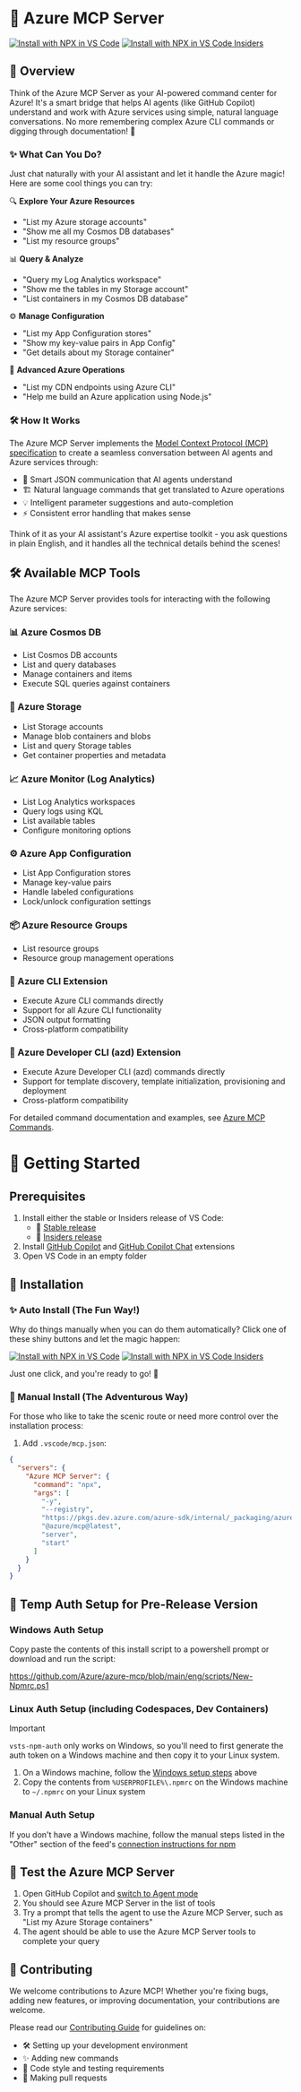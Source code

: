 # 🌟 Azure MCP Server

[![Install with NPX in VS Code](https://img.shields.io/badge/VS_Code-Install_Azure_MCP_Server-0098FF?style=flat-square&logo=visualstudiocode&logoColor=white)](https://insiders.vscode.dev/redirect/mcp/install?name=Azure%20MCP%20Server&config=%7B%22command%22%3A%22npx%22%2C%22args%22%3A%5B%22-y%22%2C%22--registry%22%2C%22https%3A%2F%2Fpkgs.dev.azure.com%2Fazure-sdk%2Finternal%2F_packaging%2Fazure-sdk-for-js-pr%2Fnpm%2Fregistry%2F%22%2C%22%40azure%2Fmcp%40latest%22%2C%22server%22%2C%22start%22%5D%7D) [![Install with NPX in VS Code Insiders](https://img.shields.io/badge/VS_Code_Insiders-Install_Azure_MCP_Server-24bfa5?style=flat-square&logo=visualstudiocode&logoColor=white)](https://insiders.vscode.dev/redirect/mcp/install?name=Azure%20MCP%20Server&config=%7B%22command%22%3A%22npx%22%2C%22args%22%3A%5B%22-y%22%2C%22--registry%22%2C%22https%3A%2F%2Fpkgs.dev.azure.com%2Fazure-sdk%2Finternal%2F_packaging%2Fazure-sdk-for-js-pr%2Fnpm%2Fregistry%2F%22%2C%22%40azure%2Fmcp%40latest%22%2C%22server%22%2C%22start%22%5D%7D&quality=insiders)

## 🎯 Overview

Think of the Azure MCP Server as your AI-powered command center for Azure! It's a smart bridge that helps AI agents (like GitHub Copilot) understand and work with Azure services using simple, natural language conversations. No more remembering complex Azure CLI commands or digging through documentation! 🚀

### ✨ What Can You Do?

Just chat naturally with your AI assistant and let it handle the Azure magic! Here are some cool things you can try:

🔍 **Explore Your Azure Resources**
- "List my Azure storage accounts"
- "Show me all my Cosmos DB databases"
- "List my resource groups"

📊 **Query & Analyze**
- "Query my Log Analytics workspace"
- "Show me the tables in my Storage account"
- "List containers in my Cosmos DB database"

⚙️ **Manage Configuration**
- "List my App Configuration stores"
- "Show my key-value pairs in App Config"
- "Get details about my Storage container"

🔧 **Advanced Azure Operations**
- "List my CDN endpoints using Azure CLI"
- "Help me build an Azure application using Node.js"

### 🛠️ How It Works

The Azure MCP Server implements the [Model Context Protocol (MCP) specification](https://modelcontextprotocol.io) to create a seamless conversation between AI agents and Azure services through:

- 🔄 Smart JSON communication that AI agents understand
- 🏗️ Natural language commands that get translated to Azure operations
- 💡 Intelligent parameter suggestions and auto-completion
- ⚡ Consistent error handling that makes sense

Think of it as your AI assistant's Azure expertise toolkit - you ask questions in plain English, and it handles all the technical details behind the scenes!

## 🛠️ Available MCP Tools

The Azure MCP Server provides tools for interacting with the following Azure services:

### 📊 Azure Cosmos DB
- List Cosmos DB accounts
- List and query databases
- Manage containers and items
- Execute SQL queries against containers

### 💾 Azure Storage
- List Storage accounts
- Manage blob containers and blobs
- List and query Storage tables
- Get container properties and metadata

### 📈 Azure Monitor (Log Analytics)
- List Log Analytics workspaces
- Query logs using KQL
- List available tables
- Configure monitoring options

### ⚙️ Azure App Configuration
- List App Configuration stores
- Manage key-value pairs
- Handle labeled configurations
- Lock/unlock configuration settings

### 📦 Azure Resource Groups
- List resource groups
- Resource group management operations

### 🔧 Azure CLI Extension
- Execute Azure CLI commands directly
- Support for all Azure CLI functionality
- JSON output formatting
- Cross-platform compatibility

### 🚀 Azure Developer CLI (azd) Extension
- Execute Azure Developer CLI (azd) commands directly
- Support for template discovery, template initialization, provisioning and deployment
- Cross-platform compatibility

For detailed command documentation and examples, see [Azure MCP Commands](docs/azmcp-commands.md).

# 🔌 Getting Started

## Prerequisites
1. Install either the stable or Insiders release of VS Code:
   * 💫 [Stable release](https://code.visualstudio.com/download)
   * 🔮 [Insiders release](https://code.visualstudio.com/insiders)
2. Install [GitHub Copilot](https://marketplace.visualstudio.com/items?itemName=GitHub.copilot) and [GitHub Copilot Chat](https://marketplace.visualstudio.com/items?itemName=GitHub.copilot-chat) extensions
3. Open VS Code in an empty folder

## 🚀 Installation

### ✨ Auto Install (The Fun Way!)

Why do things manually when you can do them automatically? Click one of these shiny buttons and let the magic happen:

[![Install with NPX in VS Code](https://img.shields.io/badge/VS_Code-Install_Azure_MCP_Server-0098FF?style=flat-square&logo=visualstudiocode&logoColor=white)](https://insiders.vscode.dev/redirect/mcp/install?name=Azure%20MCP%20Server&config=%7B%22command%22%3A%22npx%22%2C%22args%22%3A%5B%22-y%22%2C%22--registry%22%2C%22https%3A%2F%2Fpkgs.dev.azure.com%2Fazure-sdk%2Finternal%2F_packaging%2Fazure-sdk-for-js-pr%2Fnpm%2Fregistry%2F%22%2C%22%40azure%2Fmcp%40latest%22%2C%22server%22%2C%22start%22%5D%7D) [![Install with NPX in VS Code Insiders](https://img.shields.io/badge/VS_Code_Insiders-Install_Azure_MCP_Server-24bfa5?style=flat-square&logo=visualstudiocode&logoColor=white)](https://insiders.vscode.dev/redirect/mcp/install?name=Azure%20MCP%20Server&config=%7B%22command%22%3A%22npx%22%2C%22args%22%3A%5B%22-y%22%2C%22--registry%22%2C%22https%3A%2F%2Fpkgs.dev.azure.com%2Fazure-sdk%2Finternal%2F_packaging%2Fazure-sdk-for-js-pr%2Fnpm%2Fregistry%2F%22%2C%22%40azure%2Fmcp%40latest%22%2C%22server%22%2C%22start%22%5D%7D&quality=insiders)

Just one click, and you're ready to go! 🎉

### 🔧 Manual Install (The Adventurous Way)

For those who like to take the scenic route or need more control over the installation process:

1. Add `.vscode/mcp.json`:
```json
{
  "servers": {
    "Azure MCP Server": {
      "command": "npx",
      "args": [
        "-y",
        "--registry",
        "https://pkgs.dev.azure.com/azure-sdk/internal/_packaging/azure-sdk-for-js-pr/npm/registry/",
        "@azure/mcp@latest",
        "server",
        "start"
      ]
    }
  }
}
```

## 🔐 Temp Auth Setup for Pre-Release Version

### Windows Auth Setup
Copy paste the contents of this install script to a powershell prompt or download and run the script:

https://github.com/Azure/azure-mcp/blob/main/eng/scripts/New-Npmrc.ps1 

### Linux Auth Setup (including Codespaces, Dev Containers)

>[!IMPORTANT]
>`vsts-npm-auth` only works on Windows, so you'll need to first generate the auth token on a Windows machine and then copy it to your Linux system.

1. On a Windows machine, follow the [Windows setup steps](#windows-auth-setup) above
2. Copy the contents from `%USERPROFILE%\.npmrc` on the Windows machine to `~/.npmrc` on your Linux system

### Manual Auth Setup
If you don't have a Windows machine, follow the manual steps listed in the "Other" section of the feed's [connection instructions for npm](https://dev.azure.com/azure-sdk/internal/_artifacts/feed/azure-sdk-for-js-pr/connect)

## 🧪 Test the Azure MCP Server

1. Open GitHub Copilot and [switch to Agent mode](https://code.visualstudio.com/docs/copilot/chat/chat-agent-mode)
2. You should see Azure MCP Server in the list of tools
3. Try a prompt that tells the agent to use the Azure MCP Server, such as "List my Azure Storage containers"
4. The agent should be able to use the Azure MCP Server tools to complete your query

## 👥 Contributing

We welcome contributions to Azure MCP! Whether you're fixing bugs, adding new features, or improving documentation, your contributions are welcome.

Please read our [Contributing Guide](https://github.com/Azure/azure-mcp/blob/main/CONTRIBUTING.md) for guidelines on:

- 🛠️ Setting up your development environment
- ✨ Adding new commands
- 📝 Code style and testing requirements
- 🔄 Making pull requests
